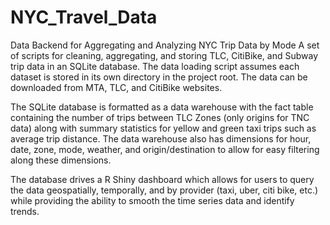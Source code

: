 # NYC_Travel_Data
Data Backend for Aggregating and Analyzing NYC Trip Data by Mode
A set of scripts for cleaning, aggregating, and storing TLC, CitiBike, and Subway trip data in an SQLite database. 
The data loading script assumes each dataset is stored in its own directory in the project root. The data can be 
downloaded from MTA, TLC, and CitiBike websites.

The SQLite database is formatted as a data warehouse with the fact table containing the number of trips between TLC Zones (only origins
for TNC data) along with summary statistics for yellow and green taxi trips such as average trip distance. The data warehouse also has
dimensions for hour, date, zone, mode, weather, and origin/destination to allow for easy filtering along these dimensions.

The database drives a R Shiny dashboard which allows for users to query the data geospatially, temporally, and by provider (taxi, uber, citi bike, etc.) while providing the ability to smooth the time series data and identify trends. 
